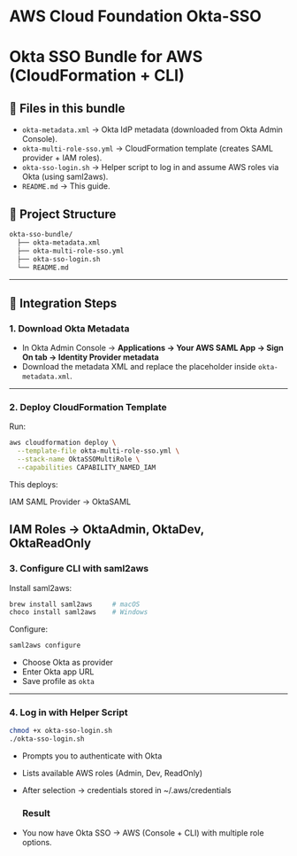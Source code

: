 # AWS Cloud Foundation Okta-SSO
# Okta SSO Bundle for AWS (CloudFormation + CLI)

## 📂 Files in this bundle
- `okta-metadata.xml` → Okta IdP metadata (downloaded from Okta Admin Console).
- `okta-multi-role-sso.yml` → CloudFormation template (creates SAML provider + IAM roles).
- `okta-sso-login.sh` → Helper script to log in and assume AWS roles via Okta (using saml2aws).
- `README.md` → This guide.

## 📂 Project Structure

```bash
okta-sso-bundle/
  ├── okta-metadata.xml
  ├── okta-multi-role-sso.yml
  ├── okta-sso-login.sh
  └── README.md

```
---

## 🚀 Integration Steps

### 1. Download Okta Metadata
- In Okta Admin Console → **Applications → Your AWS SAML App → Sign On tab → Identity Provider metadata**  
- Download the metadata XML and replace the placeholder inside `okta-metadata.xml`.

---

### 2. Deploy CloudFormation Template
Run:
```bash
aws cloudformation deploy \
  --template-file okta-multi-role-sso.yml \
  --stack-name OktaSSOMultiRole \
  --capabilities CAPABILITY_NAMED_IAM
```
This deploys:

IAM SAML Provider → OktaSAML

IAM Roles → OktaAdmin, OktaDev, OktaReadOnly
---

### 3. Configure CLI with saml2aws

Install saml2aws:
```bash
brew install saml2aws     # macOS
choco install saml2aws    # Windows
```
Configure:
```bash
saml2aws configure
```
- Choose Okta as provider
- Enter Okta app URL
- Save profile as `okta`
---
### 4. Log in with Helper Script
```bash
chmod +x okta-sso-login.sh
./okta-sso-login.sh
```
- Prompts you to authenticate with Okta
- Lists available AWS roles (Admin, Dev, ReadOnly)
- After selection → credentials stored in ~/.aws/credentials

  ### Result
- You now have Okta SSO → AWS (Console + CLI) with multiple role options.

